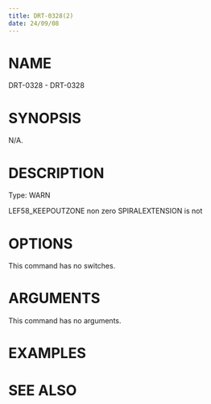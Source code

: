 ```yaml
---
title: DRT-0328(2)
date: 24/09/08
---
```


# NAME

DRT-0328 - DRT-0328

# SYNOPSIS

N/A.

# DESCRIPTION

Type: WARN

LEF58_KEEPOUTZONE non zero SPIRALEXTENSION is not

# OPTIONS

This command has no switches.

# ARGUMENTS

This command has no arguments.

# EXAMPLES

# SEE ALSO
